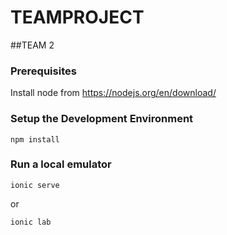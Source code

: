 # TEAMPROJECT

##TEAM 2

### Prerequisites

Install node from https://nodejs.org/en/download/

### Setup the Development Environment

`npm install`

### Run a local emulator

`ionic serve`

or

`ionic lab`
